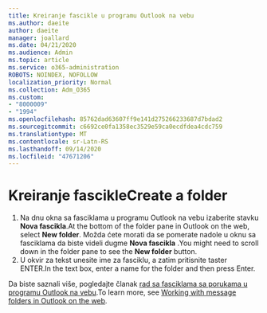 ```yaml
---
title: Kreiranje fascikle u programu Outlook na vebu
ms.author: daeite
author: daeite
manager: joallard
ms.date: 04/21/2020
ms.audience: Admin
ms.topic: article
ms.service: o365-administration
ROBOTS: NOINDEX, NOFOLLOW
localization_priority: Normal
ms.collection: Adm_O365
ms.custom:
- "8000009"
- "1994"
ms.openlocfilehash: 85762dad63607ff9e141d275266233687d7bdad2
ms.sourcegitcommit: c6692ce0fa1358ec3529e59ca0ecdfdea4cdc759
ms.translationtype: MT
ms.contentlocale: sr-Latn-RS
ms.lasthandoff: 09/14/2020
ms.locfileid: "47671206"
---
```

# <a name="create-a-folder"></a><span data-ttu-id="137b7-102">Kreiranje fascikle</span><span class="sxs-lookup"><span data-stu-id="137b7-102">Create a folder</span></span>

1. <span data-ttu-id="137b7-103">Na dnu okna sa fasciklama u programu Outlook na vebu izaberite stavku **Nova fascikla**.</span><span class="sxs-lookup"><span data-stu-id="137b7-103">At the bottom of the folder pane in Outlook on the web, select **New folder**.</span></span> <span data-ttu-id="137b7-104">Možda ćete morati da se pomerate nadole u oknu sa fasciklama da biste videli dugme **Nova fascikla** .</span><span class="sxs-lookup"><span data-stu-id="137b7-104">You might need to scroll down in the folder pane to see the **New folder** button.</span></span>
1. <span data-ttu-id="137b7-105">U okvir za tekst unesite ime za fasciklu, a zatim pritisnite taster ENTER.</span><span class="sxs-lookup"><span data-stu-id="137b7-105">In the text box, enter a name for the folder and then press Enter.</span></span>

<span data-ttu-id="137b7-106">Da biste saznali više, pogledajte članak [rad sa fasciklama sa porukama u programu Outlook na vebu](https://support.office.com/article/ae0f10d6-54e7-4f29-acd3-78cdc3fdcb9f).</span><span class="sxs-lookup"><span data-stu-id="137b7-106">To learn more, see [Working with message folders in Outlook on the web](https://support.office.com/article/ae0f10d6-54e7-4f29-acd3-78cdc3fdcb9f).</span></span>